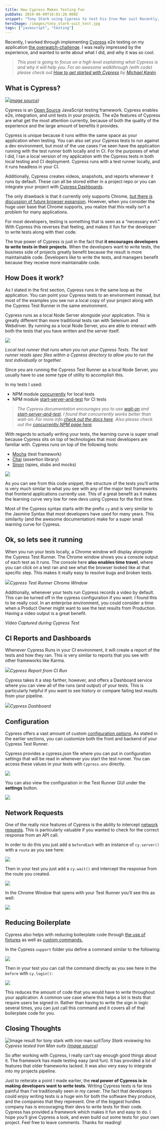 ```yaml
---
title: How Cypress Makes Testing Fun
pubDate: 2019-06-09T16:01:28.000Z
snippet: "Tony Stark using Cypress to test his Iron Man suit Recently, I worked through implementing Cypress e2e testing on my application the overwatch-challenge. I was really impressed"
heroImage: /images/tony_stark-suit_test.jpg
tags: ["javascript", "testing"]
---
```


Recently, I worked through implementing [Cypress](https://www.cypress.io/) e2e testing on my application [the overwatch-challenge](https://github.com/andrewevans0102/overwatch-challenge). I was really impressed by the experience, and wanted to write about what I did, and why it was so cool.

> _This post is going to focus on a high level explaining what Cypress is and why it will help you. For an awesome walkthrough (with code) please check out [How to get started with Cypress](https://blog.angularindepth.com/get-started-with-cypress-d6ac4b910605) by [Michael Karén](https://blog.angularindepth.com/@michael.karen)._

## What is Cypress?

![](/images/cypress1.jpg)_[image source](https://www.cypress.io/))_

Cypress is an [Open Source](https://github.com/cypress-io/cypress) JavaScript testing framework. Cypress enables e2e, integration, and unit tests in your projects. The e2e features of Cypress are what get the most attention currently, because of both the quality of the experience and the large amount of benefits it provides.

Cypress is unique because it runs within the same space as your application when testing. You can also set your Cypress tests to run against a dev environment, but most of the use cases I’ve seen have the application running with the test runner both locally and in CI. For the purposes of what I did, I ran a local version of my application with the Cypress tests in both local testing and CI deployment. Cypress runs with a test runner locally, and it runs headless in your CI.

Additionally, Cypress creates videos, snapshots, and reports whenever it runs by default. These can all be stored either in a project repo or you can integrate your project with [Cypress Dashboards](https://www.cypress.io/dashboard/).

The only drawback is that it currently only supports Chrome, [but there is discussion of future browser expansion](https://github.com/cypress-io/cypress/issues/310). However, when you consider the huge user base that Chrome supports, you realize that this really isn’t a problem for many applications.

For most developers, testing is something that is seen as a “necessary evil.” With Cypress this reverses that feeling, and makes it fun for the developer to write tests along with their code.

The true power of Cypress is just in the fact that **it encourages developers to write tests in their projects**. When the developers want to write tests, the business side of projects greatly benefit because the result is more maintainable code. Developers like to write the tests, and managers benefit because they receive more maintainable code.

## How Does it work?

As I stated in the first section, Cypress runs in the same loop as the application. You can point your Cypress tests to an environment instead, but most of the examples you see run a local copy of your project along with the Cypress Test Runner in the same environment.

Cypress runs as a local Node Server alongside your application. This is greatly different than more traditional tests ran with Selenium and Webdriver. By running as a local Node Server, you are able to interact with both the tests that you have written and the server itself.

![](/images/cypress_screen.png)

_Local test runner that runs when you run your Cypress Tests. The test runner reads spec files within a Cypress directory to allow you to run the test individually or together._

Since you are running the Cypress Test Runner as a local Node Server, you usually have to use some type of utility to accomplish this.

In my tests I used:

- NPM module [concurrently](https://www.npmjs.com/package/concurrently) for local tests
- NPM module [start-server-and-test](https://www.npmjs.com/package/start-server-and-test) for CI tests

> _The Cypress documentation encourages you to use [wait-on](https://github.com/jeffbski/wait-on) and [start-server-and-test](https://github.com/bahmutov/start-server-and-test). I found that concurrently works better than wait-on. For more info [check out the docs here](https://docs.cypress.io/guides/guides/continuous-integration.html#Boot-your-server). Also please check out the [concurrently NPM page here](https://www.npmjs.com/package/concurrently)._

With regards to actually writing your tests, the learning curve is super small because Cypress sits on top of technologies that most developers are familiar with. Cypress runs on top of the following tools:

- [Mocha](https://mochajs.org/) (test framework)
- [Chai](https://www.chaijs.com/) (assertion library)
- [Sinon](https://sinonjs.org/) (spies, stubs and mocks)

![](/images/cypress2.jpg)

As you can see from this code snippet, the structure of the tests you’ll write is very much similar to what you see with any of the major test frameworks that frontend applications currently use. This of a great benefit as it makes the learning curve very low for new devs using Cypress for the first time.

Most of the Cypress syntax starts with the prefix `cy` and is very similar to the Jasmine Syntax that most developers have used for many years. This similarity (and the awesome documentation) make for a super small learning curve for Cypress.

## Ok, so lets see it running

When you run your tests locally, a Chrome window will display alongside the Cypress Test Runner. The Chrome window shows you a console output of each test as it runs. The console here **also enables time travel**, where you can click on a test ran and see what the browser looked like at that specific step. This makes it really easy to resolve bugs and broken tests.

![](/images/screen-shot-2019-06-09-at-7.02.54-am.png)_Cypress Test Runner Chrome Window_

Additionally, whenever your tests run Cypress records a video by default. This can be turned off in the cypress configuration if you want. I found this to be really cool. In an enterprise environment, you could consider a time when a Product Owner might want to see the test results from Production. Having a video output is a great benefit.

_Video Captured during Cypress Test_

## CI Reports and Dashboards

Whenever Cypress Runs in your CI environment, it will create a report of the tests and how they ran. This is very similar to reports that you see with other frameworks like Karma.

![](/images/screen-shot-2019-06-09-at-7.31.07-am.png)_Cypress Report from CI Run_

Cypress takes it a step farther, however, and offers a Dashboard service where you can view all of the runs (and output) of your tests. This is particularly helpful if you want to see history or compare failing test results from your pipeline.

![](/images/cypress_report.jpg)_Cypress Dashboard_

## Configuration

Cypress offers a vast amount of custom [configuration options](https://docs.cypress.io/guides/references/configuration.html#Options). As stated in the earlier sections, you can customize both the front and backend of your Cypress Test Runner.

Cypress provides a cypress.json file where you can put in configuration settings that will be read in whenever you start the test runner. You can access these values in your tests with `Cypress.env` directly.

![](/images/cypress_configuration.jpg)

You can also view the configuration in the Test Runner GUI under the **settings** button.

![](/images/cypress_c1.jpg)

## Network Requests

One of the really nice features of Cypress is the ability to intercept [network requests](https://docs.cypress.io/guides/guides/network-requests.html#Testing-Strategies). This is particularly valuable if you wanted to check for the correct response from an API call.

In order to do this you just add a `beforeEach` with an instance of `cy.server()` with a `route` as you see here:

![](/images/cypress_request1.jpg)

Then in your test you just add a `cy.wait()` and intercept the response from the route you created.

![](/images/cypress_request2.jpg)

In the Chrome Window that opens with your Test Runner you’ll see this as well:

![](/images/cypress_chrome.jpg)

## Reducing Boilerplate

Cypress also helps with reducing boilerplate code through [the use of fixtures](https://docs.cypress.io/api/commands/fixture.html#Syntax) as well as [custom commands.](https://docs.cypress.io/api/cypress-api/custom-commands.html#Syntax)

In the Cypress `support` folder you define a command similar to the following:

![](/images/c1.jpg)

Then in your test you can call the command directly as you see here in the `before` with `cy.login()`:

![](/images/c2.jpg)

This reduces the amount of code that you would have to write throughout your application. A common use case where this helps a lot is tests that require users be signed in. Rather than having to write the sign in logic several times, you can just call this command and it covers all of that boilerplate code for you.

## Closing Thoughts

![Image result for tony stark with iron man suit](/images/im3_hall_of_armors-e1528842275831.jpg)_Tony Stark reviewing his Cypress tested Iron Man suits ([image source](https://geeksofcolor.files.wordpress.com/2018/06/im3_hall_of_armors-e1528842275831.jpg?w=950))_

So after working with Cypress, I really can’t say enough good things about it. The framework has made testing easy (and fun). It has provided a lot of features that older frameworks lacked. It was also very easy to integrate into my projects pipeline.

Just to reiterate a point I made earlier, the **real power of Cypress is in making developers want to write tests**. Writing Cypress tests is far less painful than I’ve traditionally seen in my career. The fact that developers could enjoy writing tests is a huge win for both the software they produce, and the companies that they represent. One of the biggest hurdles company has is encouraging their devs to write tests for their code. Cypress has provided a framework which makes it fun and easy to do. I hope you’ll give Cypress a look, and even build out some tests for your own project. Feel free to leave comments. Thanks for reading!
